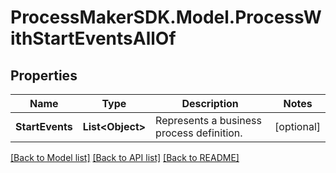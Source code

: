 
# ProcessMakerSDK.Model.ProcessWithStartEventsAllOf

## Properties

Name | Type | Description | Notes
------------ | ------------- | ------------- | -------------
**StartEvents** | **List&lt;Object&gt;** | Represents a business process definition. | [optional] 

[[Back to Model list]](../README.md#documentation-for-models)
[[Back to API list]](../README.md#documentation-for-api-endpoints)
[[Back to README]](../README.md)

